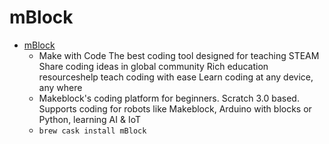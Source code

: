 # mBlock
- [mBlock](https://www.mblock.cc/)
  -  Make with Code The best coding tool designed for teaching STEAM Share coding ideas in global community Rich education resourceshelp teach coding with ease Learn coding at any device, any where
  - Makeblock's coding platform for beginners. Scratch 3.0 based. Supports coding for robots like Makeblock, Arduino with blocks or Python, learning AI & IoT
  - `brew cask install mBlock`
